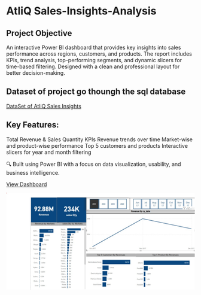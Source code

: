 # AtliQ Sales-Insights-Analysis
## Project Objective 
An interactive Power BI dashboard that provides key insights into sales performance across regions, customers, and products. The report includes KPIs, trend analysis, top-performing segments, and dynamic slicers for time-based filtering. Designed with a clean and professional layout for better decision-making.

## Dataset of project go thoungh the sql database 
<a href="https://github.com/Hemangi-30/Sales-Insights-Analysis/blob/main/db_dump.sql">DataSet of AtliQ Sales Insights</a>

## Key Features:

Total Revenue & Sales Quantity KPIs
Revenue trends over time
Market-wise and product-wise performance
Top 5 customers and products
Interactive slicers for year and month filtering

🔍 Built using Power BI with a focus on data visualization, usability, and business intelligence.

<a href="https://github.com/Hemangi-30/Sales-Insights-Analysis/blob/main/Dashboard.jpg"> View Dashboard </a>

<img src="https://github.com/Hemangi-30/Sales-Insights-Analysis/blob/main/Dashboard.jpg"/>
